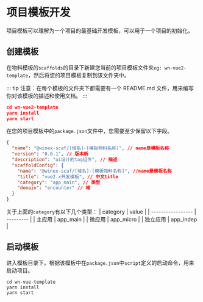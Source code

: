 # 项目模板开发

项目模板可以理解为一个项目的最基础开发模板，可以用于一个项目的初始化。

## 创建模板

在物料模板的`scaffolds`的目录下新建您当前的项目模板文件夹`eg: wn-vue2-template`，然后将您的项目模板复制到该文件夹中。

::: tip
注意：在每个模板的文件夹下都需要有一个 README.md 文件，用来编写你对该模板的描述和使用文档。
:::

```json
cd wn-vue2-template
yarn install
yarn start
```

在您的项目模板中的`package.json`文件中，您需要至少保留以下字段。

```json
{
  "name": "@winex-scaf/[域名]-[模板物料名称]", // name是模板名称
  "version": "0.0.1", // 版本新
  "description": "ui设计的tag组件", // 描述
  "scaffoldConfig": {
    "name": "@winex-scaf/[域名]-[模板物料名称]", //name是模板名称
    "title": "vue2.x开发模板", // 中文title
    "category": "app_main", // 类型
    "domain": "encounter" // 域
  }
}
```

关于上面的`category`有以下几个类型：
| category | value |
| ----------------- | --------- |
| 主应用 | app_main |
| 微应用 | app_micro |
| 独立应用 | app_indep |

## 启动模板

进入模板目录下，根据该模板中在`package.json`中`script`定义的启动命令，用来启动项目。

```
cd wn-vue-template
yarn install
yarn start
```
